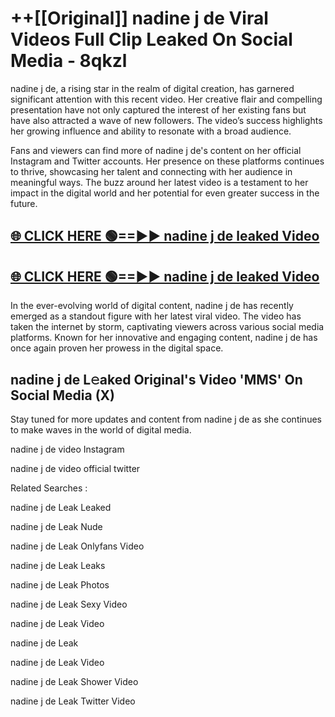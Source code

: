 # ++[[Original]] nadine j de Viral Videos Full Clip Leaked On Social Media - 8qkzl<br>

nadine j de, a rising star in the realm of digital creation, has garnered significant attention with this recent video. Her creative flair and compelling presentation have not only captured the interest of her existing fans but have also attracted a wave of new followers. The video’s success highlights her growing influence and ability to resonate with a broad audience.

Fans and viewers can find more of nadine j de's content on her official Instagram and Twitter accounts. Her presence on these platforms continues to thrive, showcasing her talent and connecting with her audience in meaningful ways. The buzz around her latest video is a testament to her impact in the digital world and her potential for even greater success in the future.


## [🌐 CLICK HERE 🟢==►► nadine j de leaked Video ](https://onlyclips.site?title=nadine_j_de&ref=git)

## [🌐 CLICK HERE 🟢==►► nadine j de leaked Video ](https://onlyclips.site?title=nadine_j_de&ref=git)


In the ever-evolving world of digital content, nadine j de has recently emerged as a standout figure with her latest viral video. The video has taken the internet by storm, captivating viewers across various social media platforms. Known for her innovative and engaging content, nadine j de has once again proven her prowess in the digital space.



## nadine j de L𝚎aked Original's Video 'MMS' On Social Media (X)


Stay tuned for more updates and content from nadine j de as she continues to make waves in the world of digital media.

nadine j de video Instagram

nadine j de video official twitter


Related Searches :

nadine j de Leak Leaked

nadine j de Leak Nude

nadine j de Leak Onlyfans Video

nadine j de Leak Leaks

nadine j de Leak Photos

nadine j de Leak Sexy Video

nadine j de Leak Video

nadine j de Leak

nadine j de Leak Video

nadine j de Leak Shower Video

nadine j de Leak Twitter Video


